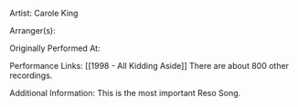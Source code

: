 Artist: Carole King

  

Arranger(s):

  

Originally Performed At:

  

Performance Links:
[[1998 - All Kidding Aside]]
There are about 800 other recordings.



Additional Information: This is the most important Reso Song. 